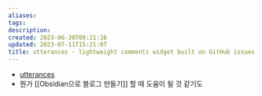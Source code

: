 ```yaml
---
aliases: 
tags: 
description:
created: 2023-06-30T09:21:16
updated: 2023-07-11T15:21:07
title: utterances - lightweight comments widget built on GitHub issues
---
```

- [utterances](https://www.44bits.io/)
- 뭔가 [[Obsidian으로 블로그 만들기]] 할 때 도움이 될 것 같기도
